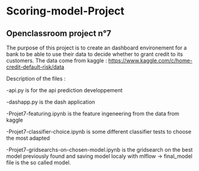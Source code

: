 ﻿# Scoring-model-Project
## Openclassroom project n°7

The purpose of this project is to create an dashboard environement for a bank to be able to use their data to decide whether to grant credit to its customers.
The data come from kaggle : https://www.kaggle.com/c/home-credit-default-risk/data

Description of the files :

-api.py 
is for the api prediction developpement

-dashapp.py
is the dash application

-Projet7-featuring.ipynb 
is the feature ingeneering from the data from kaggle

-Projet7-classifier-choice.ipynb
is some different classifier tests to choose the most adapted

-Projet7-gridsearchs-on-chosen-model.ipynb 
is the gridsearch on the best model previously found and saving model localy with mlflow
-> final_model file is the so called model.

